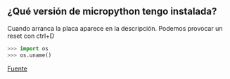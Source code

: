 ## ¿Qué versión de micropython tengo instalada?

Cuando arranca la placa aparece en la descripción. Podemos provocar un reset con ctrl+D

```python
>>> import os
>>> os.uname()
```

[Fuente](https://forum.micropython.org/viewtopic.php?t=392)


